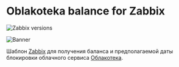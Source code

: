 # Oblakoteka balance for Zabbix

![Zabbix versions](https://img.shields.io/badge/Zabbix_versions-5.0-green.svg?style=flat)

![Banner](https://5kr1p7.github.io/zabbix-template-oblakoteka/repository-open-graph-template.png)

Шаблон [Zabbix](https://www.zabbix.com/) для получения баланса и предполагаемой даты блокировки облачного сервиса [Облакотека](https://oblakoteka.ru/).
